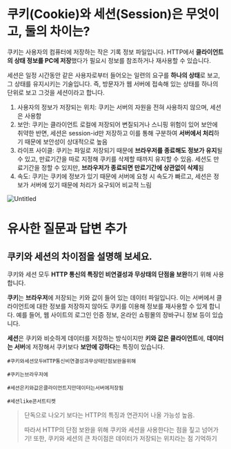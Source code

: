 # 쿠키(Cookie)와 세션(Session)은 무엇이고, 둘의 차이는?

쿠키는 사용자의 컴퓨터에 저장하는 작은 기록 정보 파일입니다. HTTP에서 **클라이언트의 상태 정보를 PC에 저장**했다가 필요시 정보를 참조하거나 재사용할 수 있습니다.

세션은 일정 시간동안 같은 사용자로부터 들어오는 일련의 요구를 **하나의 상태**로 보고, 그 상태를 유지시키는 기술입니다. 즉, 방문자가 웹 서버에 접속해 있는 상태를 하나의 단위로 보고 그것을 세션이라고 합니다.

1. 사용자의 정보가 저장되는 위치: 쿠키는 서버의 자원을 전혀 사용하지 않으며, 세션은 사용함
2. 보안: 쿠키는 클라이언트 로컬에 저장되어 변질되거나 스니핑 위험이 있어 보안에 취약한 반면, 세션은 session-id만 저장하고 이를 통해 구분하여 **서버에서 처리**하기 때문에 보안성이 상대적으로 높음
3. 라이프 사이클: 쿠키는 파일로 저장되기 때문에 **브라우저를 종료해도 정보가 유지**될 수 있고, 만료기간을 따로 지정해 쿠키를 삭제할 때까지 유지할 수 있음. 세션도 만료기간을 정할 수 있지만, **브라우저가 종료되면 만료기간에 상관없이 삭제**됨
4. 속도: 쿠키는 쿠키에 정보가 있기 때문에 서버에 요청 시 속도가 빠르고, 세션은 정보가 서버에 있기 때문에 처리가 요구되어 비교적 느림

![Untitled](https://prod-files-secure.s3.us-west-2.amazonaws.com/df52fc67-ca62-4cbd-bdfc-faf3ec1210a4/8ce544be-6cd9-4384-b787-317a27532c61/Untitled.png)

# 유사한 질문과 답변 추가

## 쿠키와 세션의 차이점을 설명해 보세요.

쿠키와 세션 모두 **HTTP 통신의 특징인 비연결성과 무상태의 단점을 보완**하기 위해 사용합니다.

**쿠키**는 **브라우저**에 저장되는 키와 값이 들어 있는 데이터 파일입니다. 이는 서버에서 클라이언트에 대한 정보를 저장하지 않아도 쿠키를 이용해 정보를 재사용할 수 있게 합니다. 예를 들어, 웹 사이트의 로그인 인증 정보, 온라인 쇼핑몰의 장바구니 정보 등이 있습니다.

**세션**은 쿠키와 비슷하게 데이터를 저장하는 방식이지만 **키와 값은 클라이언트**에, **데이터는 서버**에 저장해서 쿠키보다 **보안에 강하다**는 특징이 있습니다.

`#쿠키와세션모두HTTP통신비연결성과무상태단점보완을위해`

`#쿠키는브라우저에`

`#세션은키와값은클라이언트지만데이터는서버에저장됨`

`#세션like콘서트티켓`

> 단독으로 나오기 보다는 HTTP의 특징과 연관지어 나올 가능성 높음.
>
> 따라서 HTTP의 단점 보완을 위해 쿠키와 세션을 사용한다는 점을 짚고 넘어가기! 또한, 쿠키와 세션의 큰 차이점은 데이터가 저장되는 위치라는 점 기억하기
